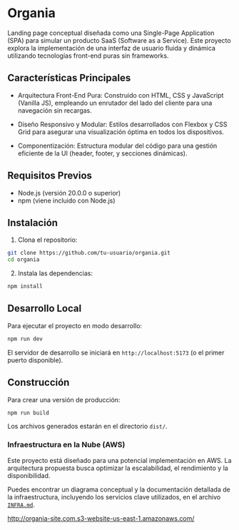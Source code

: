 # Organia
Landing page conceptual diseñada como una Single-Page Application (SPA) para simular un producto SaaS (Software as a Service). Este proyecto explora la implementación de una interfaz de usuario fluida y dinámica utilizando tecnologías front-end puras sin frameworks.

## Características Principales
- Arquitectura Front-End Pura: Construido con HTML, CSS y JavaScript (Vanilla JS), empleando un enrutador del lado del cliente para una navegación sin recargas.

- Diseño Responsivo y Modular: Estilos desarrollados con Flexbox y CSS Grid para asegurar una visualización óptima en todos los dispositivos.

- Componentización: Estructura modular del código para una gestión eficiente de la UI (header, footer, y secciones dinámicas).

## Requisitos Previos

- Node.js (versión 20.0.0 o superior)
- npm (viene incluido con Node.js)

## Instalación

1. Clona el repositorio:
```bash
git clone https://github.com/tu-usuario/organia.git
cd organia
```

2. Instala las dependencias:
```bash
npm install
```

## Desarrollo Local

Para ejecutar el proyecto en modo desarrollo:

```bash
npm run dev
```

El servidor de desarrollo se iniciará en `http://localhost:5173` (o el primer puerto disponible).

## Construcción

Para crear una versión de producción:

```bash
npm run build
```

Los archivos generados estarán en el directorio `dist/`.

### **Infraestructura en la Nube (AWS)**

Este proyecto está diseñado para una potencial implementación en AWS. La arquitectura propuesta busca optimizar la escalabilidad, el rendimiento y la disponibilidad.

Puedes encontrar un diagrama conceptual y la documentación detallada de la infraestructura, incluyendo los servicios clave utilizados, en el archivo [`INFRA.md`](./INFRA.md).

http://organia-site.com.s3-website-us-east-1.amazonaws.com/